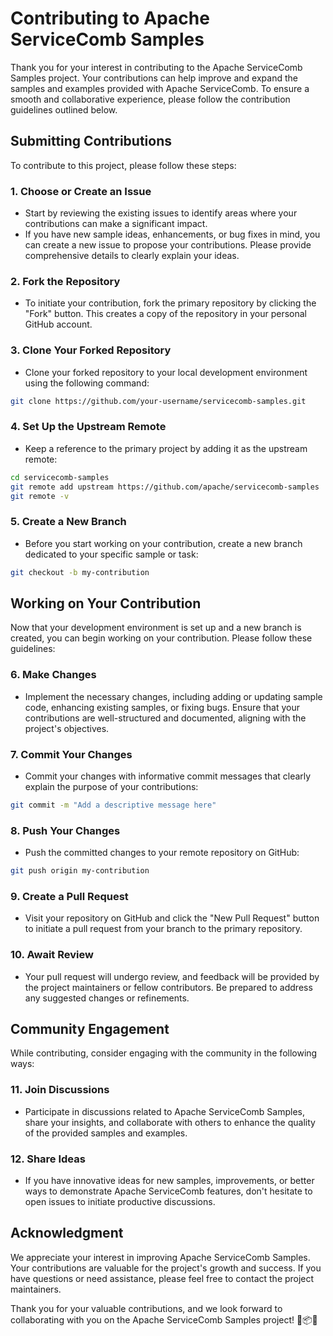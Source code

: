 # Contributing to Apache ServiceComb Samples

Thank you for your interest in contributing to the Apache ServiceComb Samples project. Your contributions can help improve and expand the samples and examples provided with Apache ServiceComb. To ensure a smooth and collaborative experience, please follow the contribution guidelines outlined below.

## **Submitting Contributions**

To contribute to this project, please follow these steps:

### **1. Choose or Create an Issue**

- Start by reviewing the existing issues to identify areas where your contributions can make a significant impact.
- If you have new sample ideas, enhancements, or bug fixes in mind, you can create a new issue to propose your contributions. Please provide comprehensive details to clearly explain your ideas.

### **2. Fork the Repository**

- To initiate your contribution, fork the primary repository by clicking the "Fork" button. This creates a copy of the repository in your personal GitHub account.

### **3. Clone Your Forked Repository**

- Clone your forked repository to your local development environment using the following command:

```bash
git clone https://github.com/your-username/servicecomb-samples.git
```

### **4. Set Up the Upstream Remote**

- Keep a reference to the primary project by adding it as the upstream remote:

```bash
cd servicecomb-samples
git remote add upstream https://github.com/apache/servicecomb-samples
git remote -v
```

### **5. Create a New Branch**

- Before you start working on your contribution, create a new branch dedicated to your specific sample or task:

```bash
git checkout -b my-contribution
```

## **Working on Your Contribution**

Now that your development environment is set up and a new branch is created, you can begin working on your contribution. Please follow these guidelines:

### **6. Make Changes**

- Implement the necessary changes, including adding or updating sample code, enhancing existing samples, or fixing bugs. Ensure that your contributions are well-structured and documented, aligning with the project's objectives.

### **7. Commit Your Changes**

- Commit your changes with informative commit messages that clearly explain the purpose of your contributions:

```bash
git commit -m "Add a descriptive message here"
```

### **8. Push Your Changes**

- Push the committed changes to your remote repository on GitHub:

```bash
git push origin my-contribution
```

### **9. Create a Pull Request**

- Visit your repository on GitHub and click the "New Pull Request" button to initiate a pull request from your branch to the primary repository.

### **10. Await Review**

- Your pull request will undergo review, and feedback will be provided by the project maintainers or fellow contributors. Be prepared to address any suggested changes or refinements.

## **Community Engagement**

While contributing, consider engaging with the community in the following ways:

### **11. Join Discussions**

- Participate in discussions related to Apache ServiceComb Samples, share your insights, and collaborate with others to enhance the quality of the provided samples and examples.

### **12. Share Ideas**

- If you have innovative ideas for new samples, improvements, or better ways to demonstrate Apache ServiceComb features, don't hesitate to open issues to initiate productive discussions.

## **Acknowledgment**

We appreciate your interest in improving Apache ServiceComb Samples. Your contributions are valuable for the project's growth and success. If you have questions or need assistance, please feel free to contact the project maintainers.

Thank you for your valuable contributions, and we look forward to collaborating with you on the Apache ServiceComb Samples project! 🚀📦🙌
